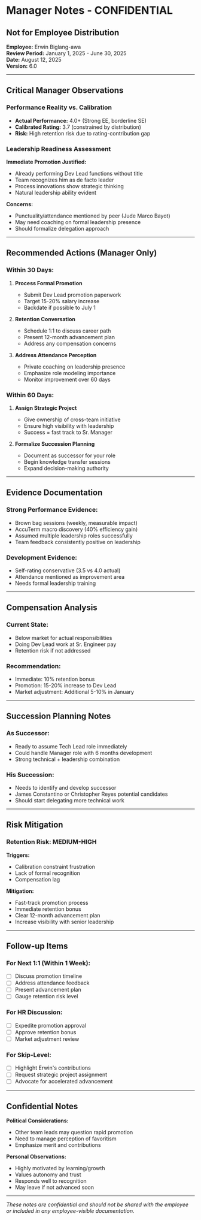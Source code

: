 # Manager Notes - CONFIDENTIAL
## Not for Employee Distribution

**Employee:** Erwin Biglang-awa  
**Review Period:** January 1, 2025 - June 30, 2025  
**Date:** August 12, 2025  
**Version:** 6.0

---

## Critical Manager Observations

### Performance Reality vs. Calibration
- **Actual Performance:** 4.0+ (Strong EE, borderline SE)
- **Calibrated Rating:** 3.7 (constrained by distribution)
- **Risk:** High retention risk due to rating-contribution gap

### Leadership Readiness Assessment
**Immediate Promotion Justified:**
- Already performing Dev Lead functions without title
- Team recognizes him as de facto leader
- Process innovations show strategic thinking
- Natural leadership ability evident

**Concerns:**
- Punctuality/attendance mentioned by peer (Jude Marco Bayot)
- May need coaching on formal leadership presence
- Should formalize delegation approach

---

## Recommended Actions (Manager Only)

### Within 30 Days:
1. **Process Formal Promotion**
   - Submit Dev Lead promotion paperwork
   - Target 15-20% salary increase
   - Backdate if possible to July 1

2. **Retention Conversation**
   - Schedule 1:1 to discuss career path
   - Present 12-month advancement plan
   - Address any compensation concerns

3. **Address Attendance Perception**
   - Private coaching on leadership presence
   - Emphasize role modeling importance
   - Monitor improvement over 60 days

### Within 60 Days:
1. **Assign Strategic Project**
   - Give ownership of cross-team initiative
   - Ensure high visibility with leadership
   - Success = fast track to Sr. Manager

2. **Formalize Succession Planning**
   - Document as successor for your role
   - Begin knowledge transfer sessions
   - Expand decision-making authority

---

## Evidence Documentation

### Strong Performance Evidence:
- Brown bag sessions (weekly, measurable impact)
- AccuTerm macro discovery (40% efficiency gain)
- Assumed multiple leadership roles successfully
- Team feedback consistently positive on leadership

### Development Evidence:
- Self-rating conservative (3.5 vs 4.0 actual)
- Attendance mentioned as improvement area
- Needs formal leadership training

---

## Compensation Analysis

### Current State:
- Below market for actual responsibilities
- Doing Dev Lead work at Sr. Engineer pay
- Retention risk if not addressed

### Recommendation:
- Immediate: 10% retention bonus
- Promotion: 15-20% increase to Dev Lead
- Market adjustment: Additional 5-10% in January

---

## Succession Planning Notes

### As Successor:
- Ready to assume Tech Lead role immediately
- Could handle Manager role with 6 months development
- Strong technical + leadership combination

### His Succession:
- Needs to identify and develop successor
- James Constantino or Christopher Reyes potential candidates
- Should start delegating more technical work

---

## Risk Mitigation

### Retention Risk: MEDIUM-HIGH
**Triggers:**
- Calibration constraint frustration
- Lack of formal recognition
- Compensation lag

**Mitigation:**
- Fast-track promotion process
- Immediate retention bonus
- Clear 12-month advancement plan
- Increase visibility with senior leadership

---

## Follow-up Items

### For Next 1:1 (Within 1 Week):
- [ ] Discuss promotion timeline
- [ ] Address attendance feedback
- [ ] Present advancement plan
- [ ] Gauge retention risk level

### For HR Discussion:
- [ ] Expedite promotion approval
- [ ] Approve retention bonus
- [ ] Market adjustment review

### For Skip-Level:
- [ ] Highlight Erwin's contributions
- [ ] Request strategic project assignment
- [ ] Advocate for accelerated advancement

---

## Confidential Notes

**Political Considerations:**
- Other team leads may question rapid promotion
- Need to manage perception of favoritism
- Emphasize merit and contributions

**Personal Observations:**
- Highly motivated by learning/growth
- Values autonomy and trust
- Responds well to recognition
- May leave if not advanced soon

---

*These notes are confidential and should not be shared with the employee or included in any employee-visible documentation.*
